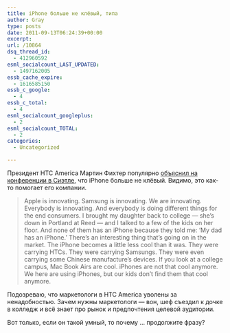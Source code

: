 ```yaml
---
title: iPhone больше не клёвый, типа
author: Gray
type: posts
date: 2011-09-13T06:24:39+00:00
excerpt:
url: /10864
dsq_thread_id:
  - 412960592
esml_socialcount_LAST_UPDATED:
  - 1497162005
essb_cache_expire:
  - 1616585150
essb_c_google:
  - 4
essb_c_total:
  - 4
esml_socialcount_googleplus:
  - 2
esml_socialcount_TOTAL:
  - 2
categories:
  - Uncategorized

---
```








Президент HTC America Мартин Фихтер популярно [объяснил на конференции в Сиэтле][1], что iPhone больше не клёвый. Видимо, это как-то помогает его компании.

> Apple is innovating. Samsung is innovating. We are innovating. Everybody is innovating. And everybody is doing different things for the end consumers. I brought my daughter back to college — she’s down in Portland at Reed — and I talked to a few of the kids on her floor. And none of them has an iPhone because they told me: ‘My dad has an iPhone.’ There’s an interesting thing that’s going on in the market. The iPhone becomes a little less cool than it was. They were carrying HTCs. They were carrying Samsungs. They were even carrying some Chinese manufacture’s devices. If you look at a college campus, Mac Book Airs are cool. iPhones are not that cool anymore. We here are using iPhones, but our kids don’t find them that cool anymore.

Подозреваю, что маркетологи в HTC America уволены за ненадобностью. Зачем нужны маркетологи — вон, шеф съездил к дочке в колледж и всё знает про рынок и предпочтения целевой аудитории.

Вот только, если он такой умный, то почему … продолжите фразу?

 [1]: http://www.geekwire.com/2011/htc-boss-windows-phone-7-patents-iphones-cool-anymore